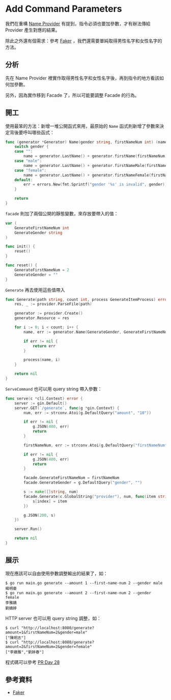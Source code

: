 # Add Command Parameters

我們在重構 [Name Provider][Day 26] 有提到，指令必須也要加參數，才有辦法傳給 Provider 產生對應的結果。

除此之外還有個需求：參考 [Faker](https://github.com/fzaninotto/Faker) ，我們還需要單純取得男性名字和女性名字的方法。

## 分析

先在 Name Provider 裡實作取得男性名字和女性名字後，再到指令的地方看該如何加參數。

另外，因為實作移到 Facade 了，所以可能要調整 Facade 的行為。

## 開工

使用最笨的方法：新增一堆公開函式來用，最原始的 `Name` 函式則新增了參數來決定背後要呼叫哪些函式：

```go
func (generator *Generator) Name(gender string, firstNameNum int) (name string, err error) {
	switch gender {
	case "":
		name = generator.LastName() + generator.firstName(firstNameNum)
	case "male":
		name = generator.LastName() + generator.firstNameMale(firstNameNum)
	case "female":
		name = generator.LastName() + generator.firstNameFemale(firstNameNum)
	default:
		err = errors.New(fmt.Sprintf("gender '%s' is invalid", gender))
	}

	return
}
```

`facade` 則加了兩個公開的靜態變數，來存放要帶入的值：

```go
var (
	GenerateFirstNameNum int
	GenerateGender string
)

func init() {
	reset()
}

func reset() {
	GenerateFirstNameNum = 2
	GenerateGender = ""
}
```

`Generate` 再去使用這些值帶入

```go
func Generate(path string, count int, process GenerateItemProcess) error {
	res, _ := provider.ParseFile(path)

	generator := provider.Create()
	generator.Resource = res

	for i := 0; i < count; i++ {
		name, err := generator.Name(GenerateGender, GenerateFirstNameNum)

		if err != nil {
			return err
		}

		process(name, i)
	}

	return nil
}
```

`ServeCommand` 也可以用 query string 帶入參數：

```go
func serve(c *cli.Context) error {
	server := gin.Default()
	server.GET(`/generate`, func(g *gin.Context) {
		num, err := strconv.Atoi(g.DefaultQuery("amount", "10"))

		if err != nil {
			g.JSON(400, err)
			return
		}

		firstNameNum, err := strconv.Atoi(g.DefaultQuery("firstNameNum", "0"))

		if err != nil {
			g.JSON(400, err)
			return
		}

		facade.GenerateFirstNameNum = firstNameNum
		facade.GenerateGender = g.DefaultQuery("gender", "")

		s := make([]string, num)
		facade.Generate(c.GlobalString("provider"), num, func(item string, index int) {
			s[index] = item
		})

		g.JSON(200, s)
	})

	server.Run()

	return nil
}
```

## 展示

現在應該可以自由使用參數調整輸出的結果了，如：

```
$ go run main.go generate --amount 1 --first-name-num 2 --gender male
楊明豪
$ go run main.go generate --amount 2 --first-name-num 2 --gender female
李雅嬌
劉嬌婷
```

HTTP server 也可以用 query string 調整，如：

```
$ curl "http://localhost:8080/generate?amount=1&firstNameNum=2&gender=male"
["陳明志"]
$ curl "http://localhost:8080/generate?amount=2&firstNameNum=2&gender=female"
["李嬌雅","劉婷春"]
```

程式碼可以參考 [PR Day 28](https://github.com/MilesChou/namer/pull/14)

## 參考資料

* [Faker](https://github.com/fzaninotto/Faker)

[Day 26]: day26.md

